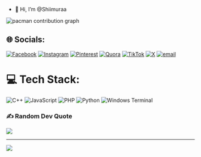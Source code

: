 - 👋 Hi, I’m @Shiimuraa

<picture>
  <source media="(prefers-color-scheme: dark)" srcset="https://raw.githubusercontent.com/Shiimuraa /Shiimuraa /output/pacman-contribution-graph-dark.svg">
  <source media="(prefers-color-scheme: light)" srcset="https://raw.githubusercontent.com/Shiimuraa /Shiimuraa /output/pacman-contribution-graph.svg">
  <img alt="pacman contribution graph" src="https://raw.githubusercontent.com/Shiimuraa /Shiimuraa /output/pacman-contribution-graph.svg">
</picture>

###
###
## 🌐 Socials:
[![Facebook](https://img.shields.io/badge/Facebook-%231877F2.svg?logo=Facebook&logoColor=white)](https://facebook.com/Syft) [![Instagram](https://img.shields.io/badge/Instagram-%23E4405F.svg?logo=Instagram&logoColor=white)](https://instagram.com/matchamactha) [![Pinterest](https://img.shields.io/badge/Pinterest-%23E60023.svg?logo=Pinterest&logoColor=white)](https://pinterest.com/Syft) [![Quora](https://img.shields.io/badge/Quora-%23B92B27.svg?logo=Quora&logoColor=white)](https://quora.com/profile/Ahmdsyfta,) [![TikTok](https://img.shields.io/badge/TikTok-%23000000.svg?logo=TikTok&logoColor=white)](https://tiktok.com/@kurohigee) [![X](https://img.shields.io/badge/X-black.svg?logo=X&logoColor=white)](https://x.com/Aamatchaa) [![email](https://img.shields.io/badge/Email-D14836?logo=gmail&logoColor=white)](mailto:ahmadsyafaatalsanis33@gmail.com) 

# 💻 Tech Stack:
![C++](https://img.shields.io/badge/c++-%2300599C.svg?style=for-the-badge&logo=c%2B%2B&logoColor=white) ![JavaScript](https://img.shields.io/badge/javascript-%23323330.svg?style=for-the-badge&logo=javascript&logoColor=%23F7DF1E) ![PHP](https://img.shields.io/badge/php-%23777BB4.svg?style=for-the-badge&logo=php&logoColor=white) ![Python](https://img.shields.io/badge/python-3670A0?style=for-the-badge&logo=python&logoColor=ffdd54) ![Windows Terminal](https://img.shields.io/badge/Windows%20Terminal-%234D4D4D.svg?style=for-the-badge&logo=windows-terminal&logoColor=white)

### ✍️ Random Dev Quote
![](https://quotes-github-readme.vercel.app/api?type=horizontal&theme=radical)

---
[![](https://visitcount.itsvg.in/api?id=Shiimuraa&icon=0&color=0)](https://visitcount.itsvg.in)

<!-- Proudly created with GPRM ( https://gprm.itsvg.in ) -->
  

<!---
Shiimuraa/Shiimuraa is a ✨ special ✨ repository because its `README.md` (this file) appears on your GitHub profile.
You can click the Preview link to take a look at your changes.
--->
